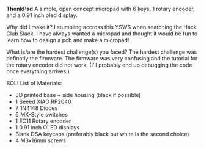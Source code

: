 **ThonkPad**
A simple, open concept micropad with 6 keys, 1 rotary encoder, and a 0.91 inch oled display.

Why did I make it?
I stumbling accross this YSWS when searching the Hack Club Slack. I have always wanted a micropad and thought it would be fun to learn how to design a pcb and make a micropad!

What is/are the hardest challenge(s) you faced?
The hardest challenge was definatly the firmware. The firmware was very confusing and the tutorial for the rotary encoder did not work. (I'll probably end up debugging the code once everything arrives.)

BOL!
List of Materials:
- 3D printed base + side housing (black if possible)
- 1 Seeed XIAO RP2040
- 7 1N4148 Diodes
- 6 MX-Style switches
- 1 EC11 Rotary encoder
- 1 0.91 inch OLED displays
- Blank DSA keycaps (preferably black but white is the second choice)
- 4 M3x16mm screws